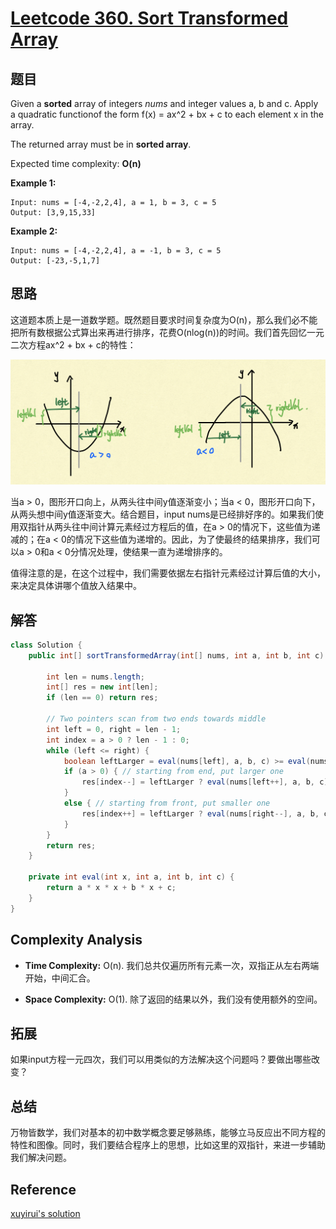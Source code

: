 # [Leetcode 360. Sort Transformed Array](https://leetcode.com/problems/sort-transformed-array/)

## 题目

Given a **sorted** array of integers *nums* and integer values a, b and c. Apply a quadratic functionof the form f(x) = ax^2 + bx + c to each element x in the array.

The returned array must be in **sorted array**.

Expected time complexity: **O(n)**

**Example 1:**
```
Input: nums = [-4,-2,2,4], a = 1, b = 3, c = 5
Output: [3,9,15,33]
```
**Example 2:**
```
Input: nums = [-4,-2,2,4], a = -1, b = 3, c = 5
Output: [-23,-5,1,7]
```

## 思路

这道题本质上是一道数学题。既然题目要求时间复杂度为O(n)，那么我们必不能把所有数根据公式算出来再进行排序，花费O(nlog(n))的时间。我们首先回忆一元二次方程ax^2 + bx + c的特性：

![Probla Illustration](../Resources/LC360-Illustration.png)

当a > 0，图形开口向上，从两头往中间y值逐渐变小；当a < 0，图形开口向下，从两头想中间y值逐渐变大。结合题目，input nums是已经排好序的。如果我们使用双指针从两头往中间计算元素经过方程后的值，在a > 0的情况下，这些值为递减的；在a < 0的情况下这些值为递增的。因此，为了使最终的结果排序，我们可以a > 0和a < 0分情况处理，使结果一直为递增排序的。

值得注意的是，在这个过程中，我们需要依据左右指针元素经过计算后值的大小，来决定具体讲哪个值放入结果中。

## 解答
```java
class Solution {
    public int[] sortTransformedArray(int[] nums, int a, int b, int c) {
        
        int len = nums.length;
        int[] res = new int[len];
        if (len == 0) return res;
        
        // Two pointers scan from two ends towards middle
        int left = 0, right = len - 1;
        int index = a > 0 ? len - 1 : 0;
        while (left <= right) {
            boolean leftLarger = eval(nums[left], a, b, c) >= eval(nums[right], a, b, c);
            if (a > 0) { // starting from end, put larger one
                res[index--] = leftLarger ? eval(nums[left++], a, b, c) : eval(nums[right--], a, b, c);
            }
            else { // starting from front, put smaller one
                res[index++] = leftLarger ? eval(nums[right--], a, b, c) : eval(nums[left++], a, b, c);
            }
        }
        return res;
    }
    
    private int eval(int x, int a, int b, int c) {
        return a * x * x + b * x + c;
    }
}
```

## Complexity Analysis

- **Time Complexity:** O(n). 我们总共仅遍历所有元素一次，双指正从左右两端开始，中间汇合。

- **Space Complexity:** O(1). 除了返回的结果以外，我们没有使用额外的空间。

## 拓展

如果input方程一元四次，我们可以用类似的方法解决这个问题吗？要做出哪些改变？

## 总结

万物皆数学，我们对基本的初中数学概念要足够熟练，能够立马反应出不同方程的特性和图像。同时，我们要结合程序上的思想，比如这里的双指针，来进一步辅助我们解决问题。

## Reference

[xuyirui's solution](https://leetcode.com/problems/sort-transformed-array/discuss/83322/Java-O(n)-incredibly-short-yet-easy-to-understand-AC-solution)

